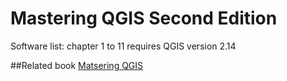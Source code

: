 # Mastering QGIS Second Edition

Software list:
chapter 1 to 11 requires QGIS version 2.14

##Related book
[Matsering QGIS](https://www.packtpub.com/application-development/mastering-qgis?utm_source=github&utm_medium=repository)
